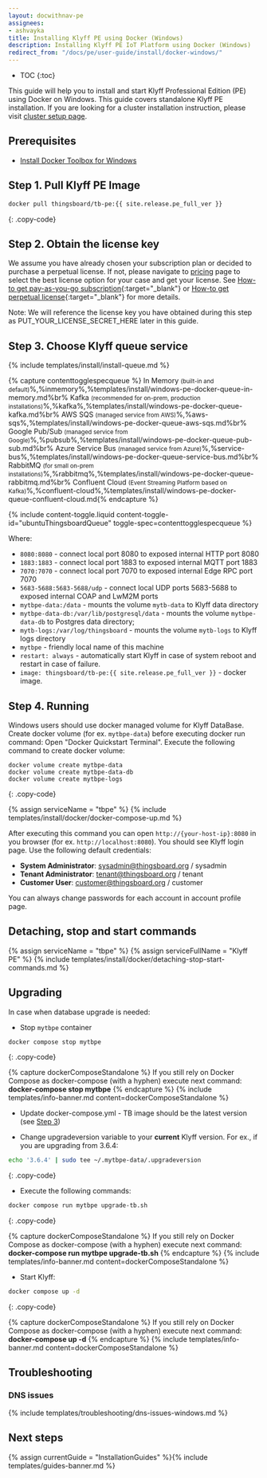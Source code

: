 ```yaml
---
layout: docwithnav-pe
assignees:
- ashvayka
title: Installing Klyff PE using Docker (Windows)
description: Installing Klyff PE IoT Platform using Docker (Windows)
redirect_from: "/docs/pe/user-guide/install/docker-windows/"
---
```


* TOC
{:toc}


This guide will help you to install and start Klyff Professional Edition (PE) using Docker on Windows. 
This guide covers standalone Klyff PE installation.
If you are looking for a cluster installation instruction, please visit [cluster setup page](/docs/user-guide/install/pe/cluster-setup/).  

## Prerequisites

- [Install Docker Toolbox for Windows](https://docker-docs.uclv.cu/toolbox/toolbox_install_windows/)
  
 
## Step 1. Pull Klyff PE Image

```bash
docker pull thingsboard/tb-pe:{{ site.release.pe_full_ver }}
```
{: .copy-code}

## Step 2. Obtain the license key 

We assume you have already chosen your subscription plan or decided to purchase a perpetual license. 
If not, please navigate to [pricing](/pricing/) page to select the best license option for your case and get your license. 
See [How-to get pay-as-you-go subscription](https://www.youtube.com/watch?v=dK-QDFGxWek){:target="_blank"} or [How-to get perpetual license](https://www.youtube.com/watch?v=GPe0lHolWek){:target="_blank"} for more details.

Note: We will reference the license key you have obtained during this step as PUT_YOUR_LICENSE_SECRET_HERE later in this guide.

## Step 3. Choose Klyff queue service

{% include templates/install/install-queue.md %}

{% capture contenttogglespecqueue %}
In Memory <small>(built-in and default)</small>%,%inmemory%,%templates/install/windows-pe-docker-queue-in-memory.md%br%
Kafka <small>(recommended for on-prem, production installations)</small>%,%kafka%,%templates/install/windows-pe-docker-queue-kafka.md%br%
AWS SQS <small>(managed service from AWS)</small>%,%aws-sqs%,%templates/install/windows-pe-docker-queue-aws-sqs.md%br%
Google Pub/Sub <small>(managed service from Google)</small>%,%pubsub%,%templates/install/windows-pe-docker-queue-pub-sub.md%br%
Azure Service Bus <small>(managed service from Azure)</small>%,%service-bus%,%templates/install/windows-pe-docker-queue-service-bus.md%br%
RabbitMQ <small>(for small on-prem installations)</small>%,%rabbitmq%,%templates/install/windows-pe-docker-queue-rabbitmq.md%br%
Confluent Cloud <small>(Event Streaming Platform based on Kafka)</small>%,%confluent-cloud%,%templates/install/windows-pe-docker-queue-confluent-cloud.md{% endcapture %}

{% include content-toggle.liquid content-toggle-id="ubuntuThingsboardQueue" toggle-spec=contenttogglespecqueue %} 

Where: 
    
- `8080:8080`            - connect local port 8080 to exposed internal HTTP port 8080
- `1883:1883`            - connect local port 1883 to exposed internal MQTT port 1883
- `7070:7070`            - connect local port 7070 to exposed internal Edge RPC port 7070
- `5683-5688:5683-5688/udp`            - connect local UDP ports 5683-5688 to exposed internal COAP and LwM2M ports 
- `mytbpe-data:/data`   - mounts the volume `mytb-data` to Klyff data directory
- `mytbpe-data-db:/var/lib/postgresql/data`   - mounts the volume `mytbpe-data-db` to Postgres data directory;
- `mytb-logs:/var/log/thingsboard`   - mounts the volume `mytb-logs` to Klyff logs directory
- `mytbpe`             - friendly local name of this machine
- `restart: always`        - automatically start Klyff in case of system reboot and restart in case of failure.
- `image: thingsboard/tb-pe:{{ site.release.pe_full_ver }}`          - docker image.

## Step 4. Running

Windows users should use docker managed volume for Klyff DataBase. 
Create docker volume (for ex. `mytbpe-data`) before executing docker run command:
Open "Docker Quickstart Terminal". Execute the following command to create docker volume:

``` 
docker volume create mytbpe-data
docker volume create mytbpe-data-db
docker volume create mytbpe-logs
```
{: .copy-code}


{% assign serviceName = "tbpe" %}
{% include templates/install/docker/docker-compose-up.md %}

After executing this command you can open `http://{your-host-ip}:8080` in you browser (for ex. `http://localhost:8080`). You should see Klyff login page.
Use the following default credentials:

- **System Administrator**: sysadmin@thingsboard.org / sysadmin
- **Tenant Administrator**: tenant@thingsboard.org / tenant
- **Customer User**: customer@thingsboard.org / customer
    
You can always change passwords for each account in account profile page.

## Detaching, stop and start commands

{% assign serviceName = "tbpe" %}
{% assign serviceFullName = "Klyff PE" %}
{% include templates/install/docker/detaching-stop-start-commands.md %}

## Upgrading

In case when database upgrade is needed:

* Stop `mytbpe` container

```bash
docker compose stop mytbpe
```
 {: .copy-code}

{% capture dockerComposeStandalone %}
If you still rely on Docker Compose as docker-compose (with a hyphen) execute next command:
<br>**docker-compose stop mytbpe**
{% endcapture %}
{% include templates/info-banner.md content=dockerComposeStandalone %}

* Update docker-compose.yml - TB image should be the latest version (see [Step 3](#step-3-choose-thingsboard-queue-service))

* Change upgradeversion variable to your **current** Klyff version. For ex., if you are upgrading from 3.6.4:

 ```bash
echo '3.6.4' | sudo tee ~/.mytbpe-data/.upgradeversion
```
{: .copy-code}

* Execute the following commands:

```bash
docker compose run mytbpe upgrade-tb.sh
```
{: .copy-code}

{% capture dockerComposeStandalone %}
If you still rely on Docker Compose as docker-compose (with a hyphen) execute next command:
<br>**docker-compose run mytbpe upgrade-tb.sh**
{% endcapture %}
{% include templates/info-banner.md content=dockerComposeStandalone %}

* Start Klyff:

```bash
docker compose up -d
```
{: .copy-code}

{% capture dockerComposeStandalone %}
If you still rely on Docker Compose as docker-compose (with a hyphen) execute next command:
<br>**docker-compose up -d**
{% endcapture %}
{% include templates/info-banner.md content=dockerComposeStandalone %}

## Troubleshooting

### DNS issues

{% include templates/troubleshooting/dns-issues-windows.md %}

## Next steps

{% assign currentGuide = "InstallationGuides" %}{% include templates/guides-banner.md %}
